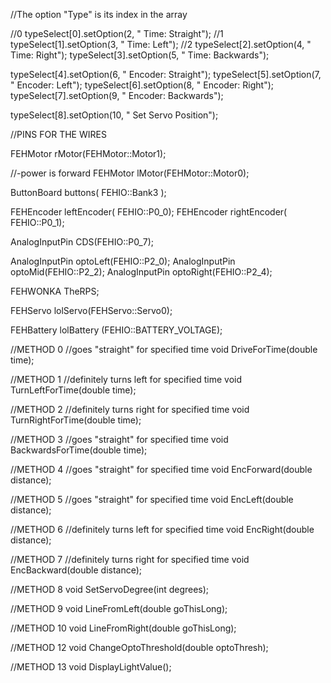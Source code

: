 //The option "Type" is its index in the array

//0
typeSelect[0].setOption(2, "  Time: Straight");
//1
typeSelect[1].setOption(3, "  Time: Left");
//2
typeSelect[2].setOption(4, "  Time: Right");
typeSelect[3].setOption(5, "  Time: Backwards");

typeSelect[4].setOption(6, "  Encoder: Straight");
typeSelect[5].setOption(7, "  Encoder: Left");
typeSelect[6].setOption(8, "  Encoder: Right");
typeSelect[7].setOption(9, "  Encoder: Backwards");

typeSelect[8].setOption(10, "  Set Servo Position");











//PINS FOR THE WIRES

FEHMotor rMotor(FEHMotor::Motor1);

//-power is forward
FEHMotor lMotor(FEHMotor::Motor0);

ButtonBoard buttons( FEHIO::Bank3 );


FEHEncoder  leftEncoder( FEHIO::P0_0);
FEHEncoder  rightEncoder( FEHIO::P0_1);

AnalogInputPin CDS(FEHIO::P0_7);

AnalogInputPin optoLeft(FEHIO::P2_0);
AnalogInputPin optoMid(FEHIO::P2_2);
AnalogInputPin optoRight(FEHIO::P2_4);


FEHWONKA TheRPS;

FEHServo lolServo(FEHServo::Servo0);

FEHBattery lolBattery (FEHIO::BATTERY_VOLTAGE);












//METHOD 0
//goes "straight" for specified time
void DriveForTime(double time);

//METHOD 1
//definitely turns left for specified time
void TurnLeftForTime(double time);

//METHOD 2
//definitely turns right for specified time
void TurnRightForTime(double time);

//METHOD 3
//goes "straight" for specified time
void BackwardsForTime(double time);



//METHOD 4
//goes "straight" for specified time
void EncForward(double distance);

//METHOD 5
//goes "straight" for specified time
void EncLeft(double distance);

//METHOD 6
//definitely turns left for specified time
void EncRight(double distance);

//METHOD 7
//definitely turns right for specified time
void EncBackward(double distance);

//METHOD 8
void SetServoDegree(int degrees);

//METHOD 9
void LineFromLeft(double goThisLong);

//METHOD 10
void LineFromRight(double goThisLong);


//METHOD 12
void ChangeOptoThreshold(double optoThresh);

//METHOD 13
void DisplayLightValue();
